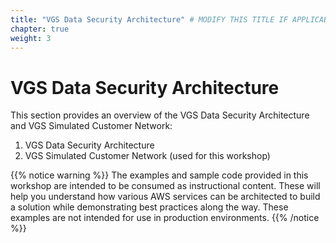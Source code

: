```yaml
---
title: "VGS Data Security Architecture" # MODIFY THIS TITLE IF APPLICABLE
chapter: true
weight: 3
---
```


# VGS Data Security Architecture <!-- MODIFY THIS HEADING -->

This section provides an overview of the VGS Data Security Architecture and VGS Simulated Customer Network:  

1) VGS Data Security Architecture  
2) VGS Simulated Customer Network (used for this workshop)  


{{% notice warning %}}
The examples and sample code provided in this workshop are intended to be consumed as instructional content. These will help you understand how various AWS services can be architected to build a solution while demonstrating best practices along the way. These examples are not intended for use in production environments.
{{% /notice %}}
